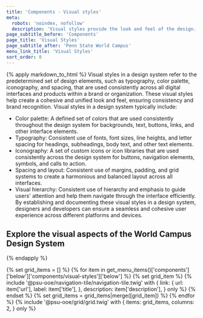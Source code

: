 ```yaml
---
title: 'Components - Visual styles'
meta:
  robots: 'noindex, nofollow'
  description: 'Visual styles provide the look and feel of the design. They may include color schemes, spacing presets, and other utilities.'
page_subtitle_before: 'Components'
page_title: 'Visual Styles'
page_subtitle_after: 'Penn State World Campus'
menu_link_title: 'Visual Styles'
sort_order: 0
---
```


{% apply markdown_to_html %}
  Visual styles in a design system refer to the predetermined set of design elements, such as typography, color palette, iconography, and spacing, that are used consistently across all digital interfaces and products within a brand or organization. These visual styles help create a cohesive and unified look and feel, ensuring consistency and brand recognition.
  Visual styles in a design system typically include:
  - Color palette: A defined set of colors that are used consistently throughout the design system for backgrounds, text, buttons, links, and other interface elements.
  - Typography: Consistent use of fonts, font sizes, line heights, and letter spacing for headings, subheadings, body text, and other text elements.
  - Iconography: A set of custom icons or icon libraries that are used consistently across the design system for buttons, navigation elements, symbols, and calls to action.
  - Spacing and layout: Consistent use of margins, padding, and grid systems to create a harmonious and balanced layout across all interfaces.
  - Visual hierarchy: Consistent use of hierarchy and emphasis to guide users' attention and help them navigate through the interface efficiently.
  By establishing and documenting these visual styles in a design system, designers and developers can ensure a seamless and cohesive user experience across different platforms and devices.
  ## Explore the visual aspects of the World Campus Design System
{% endapply %}

{% set grid_items = [] %}
  {% for item in get_menu_items()['components']['below']['components/visual-styles']['below'] %}
    {% set grid_item %}
      {% include '@psu-ooe/navigation-tile/navigation-tile.twig' with {
        link: {
          url: item['url'],
          label: item['title'],
        },
        description: item['description'],
      } only %}
    {% endset %}
  {% set grid_items = grid_items|merge([grid_item]) %}
{% endfor %}
{% include '@psu-ooe/grid/grid.twig' with {
  items: grid_items,
  columns: 2,
} only %}